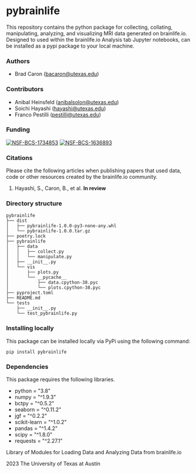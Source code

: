 # pybrainlife
This repository contains the python package for collecting, collating, manipulating, analyzing, and visualizing MRI data generated on brainlife.io. Designed to used within the brainlife.io Analysis tab Jupyter notebooks, can be installed as a pypi package to your local machine.

### Authors
- Brad Caron (bacaron@utexas.edu)

### Contributors
- Anibal Heinsfeld (anibalsolon@utexas.edu)
- Soichi Hayashi (hayashi@utexas.edu)
- Franco Pestilli (pestilli@utexas.edu)

### Funding
[![NSF-BCS-1734853](https://img.shields.io/badge/NSF_BCS-1734853-blue.svg)](https://nsf.gov/awardsearch/showAward?AWD_ID=1734853)
[![NSF-BCS-1636893](https://img.shields.io/badge/NSF_BCS-1636893-blue.svg)](https://nsf.gov/awardsearch/showAward?AWD_ID=1636893)

### Citations

Please cite the following articles when publishing papers that used data, code or other resources created by the brainlife.io community.

1. Hayashi, S., Caron, B., et al. **In review**

### Directory structure
```
pybrainlife
├── dist
│   ├── pybrainlife-1.0.0-py3-none-any.whl
│   └── pybrainlife-1.0.0.tar.gz
├── poetry.lock
├── pybrainlife
│   ├── data
│   │   ├── collect.py
│   │   └── manipulate.py
│   ├── __init__.py
│   └── vis
│       ├── plots.py
│       └── __pycache__
│           ├── data.cpython-38.pyc
│           └── plots.cpython-38.pyc
├── pyproject.toml
├── README.md
└── tests
    ├── __init__.py
    └── test_pybrainlife.py
```

### Installing locally
This package can be installed locally via PyPi using the following command:

```
pip install pybrainlife
```

### Dependencies

This package requires the following libraries.
  - python = "3.8"
  - numpy = "^1.9.3"
  - bctpy = "^0.5.2"
  - seaborn = "^0.11.2"
  - jgf = "^0.2.2"
  - scikit-learn = "^1.0.2"
  - pandas = "^1.4.2"
  - scipy = "^1.8.0"
  - requests = "^2.27.1"

Library of Modules for Loading Data and Analyzing Data from brainlife.io

2023 The University of Texas at Austin
